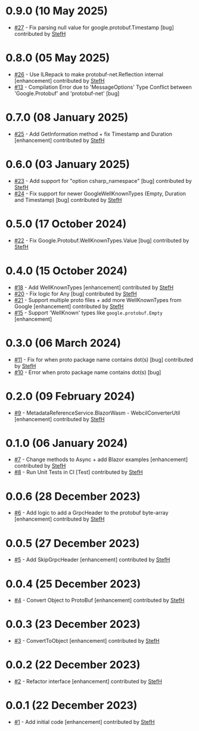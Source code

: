 # 0.9.0 (10 May 2025)
- [#27](https://github.com/StefH/ProtoBufJsonConverter/pull/27) - Fix parsing null value for google.protobuf.Timestamp [bug] contributed by [StefH](https://github.com/StefH)

# 0.8.0 (05 May 2025)
- [#26](https://github.com/StefH/ProtoBufJsonConverter/pull/26) - Use ILRepack to make protobuf-net.Reflection internal [enhancement] contributed by [StefH](https://github.com/StefH)
- [#13](https://github.com/StefH/ProtoBufJsonConverter/issues/13) - Compilation Error due to 'MessageOptions' Type Conflict between 'Google.Protobuf' and 'protobuf-net' [bug]

# 0.7.0 (08 January 2025)
- [#25](https://github.com/StefH/ProtoBufJsonConverter/pull/25) - Add GetInformation method + fix Timestamp and Duration [enhancement] contributed by [StefH](https://github.com/StefH)

# 0.6.0 (03 January 2025)
- [#23](https://github.com/StefH/ProtoBufJsonConverter/pull/23) - Add support for &quot;option csharp_namespace&quot; [bug] contributed by [StefH](https://github.com/StefH)
- [#24](https://github.com/StefH/ProtoBufJsonConverter/pull/24) - Fix support for newer GoogleWellKnownTypes (Empty, Duration and Timestamp) [bug] contributed by [StefH](https://github.com/StefH)

# 0.5.0 (17 October 2024)
- [#22](https://github.com/StefH/ProtoBufJsonConverter/pull/22) - Fix Google.Protobuf.WellKnownTypes.Value [bug] contributed by [StefH](https://github.com/StefH)

# 0.4.0 (15 October 2024)
- [#18](https://github.com/StefH/ProtoBufJsonConverter/pull/18) - Add WellKnownTypes [enhancement] contributed by [StefH](https://github.com/StefH)
- [#20](https://github.com/StefH/ProtoBufJsonConverter/pull/20) - Fix logic for Any [bug] contributed by [StefH](https://github.com/StefH)
- [#21](https://github.com/StefH/ProtoBufJsonConverter/pull/21) - Support multiple proto files + add more WellKnownTypes from Google [enhancement] contributed by [StefH](https://github.com/StefH)
- [#15](https://github.com/StefH/ProtoBufJsonConverter/issues/15) - Support 'WellKnown' types like `google.protobuf.Empty` [enhancement]

# 0.3.0 (06 March 2024)
- [#11](https://github.com/StefH/ProtoBufJsonConverter/pull/11) - Fix for when proto package name contains dot(s) [bug] contributed by [StefH](https://github.com/StefH)
- [#10](https://github.com/StefH/ProtoBufJsonConverter/issues/10) - Error when proto package name contains dot(s) [bug]

# 0.2.0 (09 February 2024)
- [#9](https://github.com/StefH/ProtoBufJsonConverter/pull/9) - MetadataReferenceService.BlazorWasm - WebcilConverterUtil [enhancement] contributed by [StefH](https://github.com/StefH)

# 0.1.0 (06 January 2024)
- [#7](https://github.com/StefH/ProtoBufJsonConverter/pull/7) - Change methods to Async + add Blazor examples [enhancement] contributed by [StefH](https://github.com/StefH)
- [#8](https://github.com/StefH/ProtoBufJsonConverter/pull/8) - Run Unit Tests in CI [Test] contributed by [StefH](https://github.com/StefH)

# 0.0.6 (28 December 2023)
- [#6](https://github.com/StefH/ProtoBufJsonConverter/pull/6) - Add logic to add a GrpcHeader to the protobuf byte-array [enhancement] contributed by [StefH](https://github.com/StefH)

# 0.0.5 (27 December 2023)
- [#5](https://github.com/StefH/ProtoBufJsonConverter/pull/5) - Add SkipGrpcHeader [enhancement] contributed by [StefH](https://github.com/StefH)

# 0.0.4 (25 December 2023)
- [#4](https://github.com/StefH/ProtoBufJsonConverter/pull/4) - Convert Object to ProtoBuf [enhancement] contributed by [StefH](https://github.com/StefH)

# 0.0.3 (23 December 2023)
- [#3](https://github.com/StefH/ProtoBufJsonConverter/pull/3) - ConvertToObject [enhancement] contributed by [StefH](https://github.com/StefH)

# 0.0.2 (22 December 2023)
- [#2](https://github.com/StefH/ProtoBufJsonConverter/pull/2) - Refactor interface [enhancement] contributed by [StefH](https://github.com/StefH)

# 0.0.1 (22 December 2023)
- [#1](https://github.com/StefH/ProtoBufJsonConverter/pull/1) - Add initial code [enhancement] contributed by [StefH](https://github.com/StefH)

